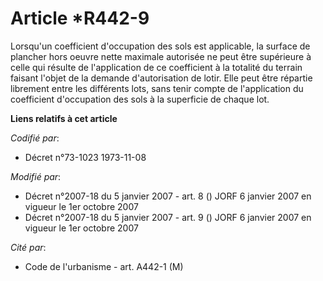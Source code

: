 # Article *R442-9

Lorsqu'un coefficient d'occupation des sols est applicable, la surface de plancher hors oeuvre nette maximale autorisée ne
peut être supérieure à celle qui résulte de l'application de ce coefficient à la totalité du terrain faisant l'objet de la
demande d'autorisation de lotir. Elle peut être répartie librement entre les différents lots, sans tenir compte de
l'application du coefficient d'occupation des sols à la superficie de chaque lot.

**Liens relatifs à cet article**

_Codifié par_:

  - Décret n°73-1023 1973-11-08

_Modifié par_:

  - Décret n°2007-18 du 5 janvier 2007 - art. 8 () JORF 6 janvier 2007 en vigueur le 1er octobre 2007
  - Décret n°2007-18 du 5 janvier 2007 - art. 9 () JORF 6 janvier 2007 en vigueur le 1er octobre 2007

_Cité par_:

  - Code de l'urbanisme - art. A442-1 (M)
